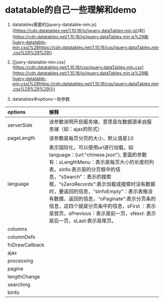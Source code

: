 # datatable的自己一些理解和demo

1. datatables需要的\[jquery-datatable-min.js\]\([https://cdn.datatables.net/1.10.16/js/jquery.dataTables.min.js\)和](https://cdn.datatables.net/1.10.16/js/jquery.dataTables.min.js%29和[juery-datatable-min.css]%28https://cdn.datatables.net/1.10.16/css/jquery.dataTables.min.css%29%29%29\)

2. [\[juery-datatable-min.css\]\(https://cdn.datatables.net/1.10.16/css/jquery.dataTables.min.css](https://cdn.datatables.net/1.10.16/js/jquery.dataTables.min.js%29和[juery-datatable-min.css]%28https://cdn.datatables.net/1.10.16/css/jquery.dataTables.min.css%29%29%29\)\)

3. datatables中options一些参数

| options | 解释 |
| :--- | :--- |
| serverSide | 该参数说明开启服务端，意思是在数据源来自服务端（如：ajax的形式） |
| pageLength | 该参数是每页分页的大小，默认值是10 |
| language | 表示国际化，可以使用url进行加载，如language：{url:"chinese.json"}, 里面的参数有：sLengthMenu：表示是每页大小的长度的列表，sInfo:表示是的分页框中的信息，“sSearch”：表示的搜索框，“sZeroRecords”:表示加载或搜索时没有数据时，要返回的信息，“sInfoEmpty”：表示表格没有数据，返回的信息，“oPaginate”:表示分页条的信息，这四个就是分页条中的信息，sFirst ：表示是首页，sPrevious：表示是前一页，sNext: 表示是后一页，sLast:表示是尾页。 |
| columns |  |
| columnDefs |  |
| fnDrawCallback |  |
| ajax |  |
| processing |  |
| pagine |  |
| lengthChange |  |
| searching |  |
| bInfo |  |



